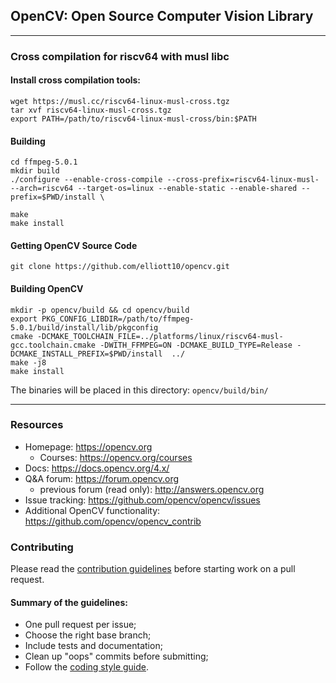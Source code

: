 ## OpenCV: Open Source Computer Vision Library
---
### Cross compilation for riscv64 with musl libc
#### Install cross compilation tools:
```
wget https://musl.cc/riscv64-linux-musl-cross.tgz
tar xvf riscv64-linux-musl-cross.tgz
export PATH=/path/to/riscv64-linux-musl-cross/bin:$PATH
```
#### Building 
```
cd ffmpeg-5.0.1
mkdir build
./configure --enable-cross-compile --cross-prefix=riscv64-linux-musl- --arch=riscv64 --target-os=linux --enable-static --enable-shared --prefix=$PWD/install \

make
make install
```

#### Getting OpenCV Source Code
```
git clone https://github.com/elliott10/opencv.git
```
#### Building OpenCV

```
mkdir -p opencv/build && cd opencv/build
export PKG_CONFIG_LIBDIR=/path/to/ffmpeg-5.0.1/build/install/lib/pkgconfig
cmake -DCMAKE_TOOLCHAIN_FILE=../platforms/linux/riscv64-musl-gcc.toolchain.cmake -DWITH_FFMPEG=ON -DCMAKE_BUILD_TYPE=Release -DCMAKE_INSTALL_PREFIX=$PWD/install  ../
make -j8
make install
```
The binaries will be placed in this directory: `opencv/build/bin/`

---
### Resources

* Homepage: <https://opencv.org>
  * Courses: <https://opencv.org/courses>
* Docs: <https://docs.opencv.org/4.x/>
* Q&A forum: <https://forum.opencv.org>
  * previous forum (read only): <http://answers.opencv.org>
* Issue tracking: <https://github.com/opencv/opencv/issues>
* Additional OpenCV functionality: <https://github.com/opencv/opencv_contrib> 


### Contributing

Please read the [contribution guidelines](https://github.com/opencv/opencv/wiki/How_to_contribute) before starting work on a pull request.

#### Summary of the guidelines:

* One pull request per issue;
* Choose the right base branch;
* Include tests and documentation;
* Clean up "oops" commits before submitting;
* Follow the [coding style guide](https://github.com/opencv/opencv/wiki/Coding_Style_Guide).
